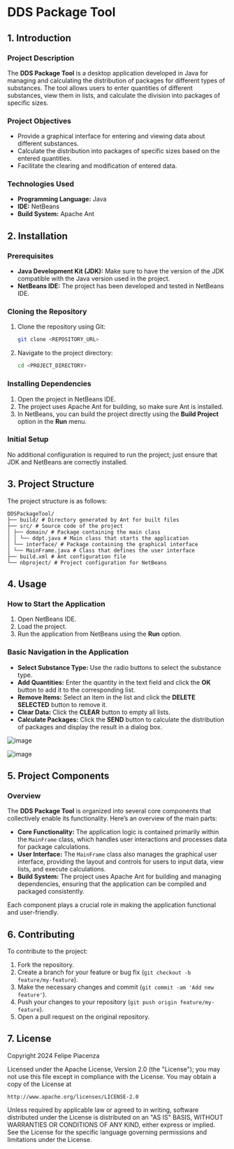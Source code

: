 # DDS Package Tool

## 1. Introduction

### Project Description
The **DDS Package Tool** is a desktop application developed in Java for managing and calculating the distribution of packages for different types of substances. The tool allows users to enter quantities of different substances, view them in lists, and calculate the division into packages of specific sizes.

### Project Objectives
- Provide a graphical interface for entering and viewing data about different substances.
- Calculate the distribution into packages of specific sizes based on the entered quantities.
- Facilitate the clearing and modification of entered data.

### Technologies Used
- **Programming Language:** Java
- **IDE:** NetBeans
- **Build System:** Apache Ant

## 2. Installation

### Prerequisites
- **Java Development Kit (JDK):** Make sure to have the version of the JDK compatible with the Java version used in the project.
- **NetBeans IDE:** The project has been developed and tested in NetBeans IDE.

### Cloning the Repository
1. Clone the repository using Git:
    ```bash
    git clone <REPOSITORY_URL>
    ```
2. Navigate to the project directory:
    ```bash
    cd <PROJECT_DIRECTORY>
    ```

### Installing Dependencies
1. Open the project in NetBeans IDE.
2. The project uses Apache Ant for building, so make sure Ant is installed.
3. In NetBeans, you can build the project directly using the **Build Project** option in the **Run** menu.

### Initial Setup
No additional configuration is required to run the project; just ensure that JDK and NetBeans are correctly installed.

## 3. Project Structure

The project structure is as follows:

```
DDSPackageTool/
├── build/ # Directory generated by Ant for built files
├── src/ # Source code of the project
│ ├── domain/ # Package containing the main class
│ │ └── ddpt.java # Main class that starts the application
│ └── interface/ # Package containing the graphical interface
│ └── MainFrame.java # Class that defines the user interface
├── build.xml # Ant configuration file
└── nbproject/ # Project configuration for NetBeans
```

## 4. Usage

### How to Start the Application
1. Open NetBeans IDE.
2. Load the project.
3. Run the application from NetBeans using the **Run** option.

### Basic Navigation in the Application
- **Select Substance Type:** Use the radio buttons to select the substance type.
- **Add Quantities:** Enter the quantity in the text field and click the **OK** button to add it to the corresponding list.
- **Remove Items:** Select an item in the list and click the **DELETE SELECTED** button to remove it.
- **Clear Data:** Click the **CLEAR** button to empty all lists.
- **Calculate Packages:** Click the **SEND** button to calculate the distribution of packages and display the result in a dialog box.


![image](https://github.com/user-attachments/assets/d5200ec3-6312-43b7-bcb9-64d891c683a8)

![image](https://github.com/user-attachments/assets/310df06b-9817-44df-a573-1df17b5306a7)


## 5. Project Components

### Overview
The **DDS Package Tool** is organized into several core components that collectively enable its functionality. Here’s an overview of the main parts:

- **Core Functionality:** The application logic is contained primarily within the `MainFrame` class, which handles user interactions and processes data for package calculations.
- **User Interface:** The `MainFrame` class also manages the graphical user interface, providing the layout and controls for users to input data, view lists, and execute calculations.
- **Build System:** The project uses Apache Ant for building and managing dependencies, ensuring that the application can be compiled and packaged consistently.

Each component plays a crucial role in making the application functional and user-friendly.

## 6. Contributing

To contribute to the project:
1. Fork the repository.
2. Create a branch for your feature or bug fix (`git checkout -b feature/my-feature`).
3. Make the necessary changes and commit (`git commit -am 'Add new feature'`).
4. Push your changes to your repository (`git push origin feature/my-feature`).
5. Open a pull request on the original repository.

## 7. License

Copyright 2024 Felipe Piacenza

Licensed under the Apache License, Version 2.0 (the "License");
you may not use this file except in compliance with the License.
You may obtain a copy of the License at

    http://www.apache.org/licenses/LICENSE-2.0

Unless required by applicable law or agreed to in writing, software
distributed under the License is distributed on an "AS IS" BASIS,
WITHOUT WARRANTIES OR CONDITIONS OF ANY KIND, either express or implied.
See the License for the specific language governing permissions and
limitations under the License.
